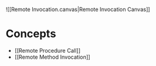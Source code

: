 ![[Remote Invocation.canvas|Remote Invocation Canvas]]

# Concepts

- [[Remote Procedure Call]]
- [[Remote Method Invocation]]